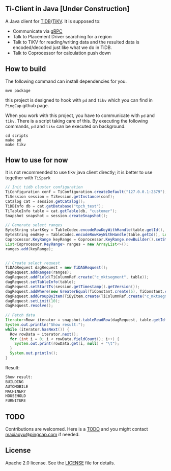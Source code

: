 ## Ti-Client in Java [Under Construction]

A Java client for [TiDB](https://github.com/pingcap/tidb)/[TiKV](https://github.com/pingcap/tikv).
It is supposed to:
+ Communicate via [gRPC](http://www.grpc.io/)
+ Talk to Placement Driver searching for a region
+ Talk to TiKV for reading/writing data and the resulted data is encoded/decoded just like what we do in TiDB.
+ Talk to Coprocessor for calculation push down

## How to build

The following command can install dependencies for you.
```
mvn package
```

this project is designed to hook with `pd` and `tikv` which you can find in `PingCap` github page.

When you work with this project, you have to communicate with `pd` and `tikv`. There is a script taking care of this. By executing the following commands, `pd` and `tikv` can be executed on background.
```
cd scripts
make pd
make tikv
```

## How to use for now
It is not recommended to use tikv java client directly; it is better to use together with `TiSpark`

```java
// Init tidb cluster configuration
TiConfiguration conf = TiConfiguration.createDefault("127.0.0.1:2379");
TiSession session = TiSession.getInstance(conf);
Catalog cat = session.getCatalog();
TiDBInfo db = cat.getDatabase("tpch_test");
TiTableInfo table = cat.getTable(db, "customer");
Snapshot snapshot = session.createSnapshot();
 
// Generate select ranges
ByteString startKey = TableCodec.encodeRowKeyWithHandle(table.getId(), Long.MIN_VALUE);
ByteString endKey = TableCodec.encodeRowKeyWithHandle(table.getId(), Long.MAX_VALUE);
Coprocessor.KeyRange keyRange = Coprocessor.KeyRange.newBuilder().setStart(startKey).setEnd(endKey).build();
List<Coprocessor.KeyRange> ranges = new ArrayList<>();
ranges.add(keyRange);

 
// Create select request
TiDAGRequest dagRequest = new TiDAGRequest();
dagRequest.addRanges(ranges);
dagRequest.addField(TiColumnRef.create("c_mktsegment", table));
dagRequest.setTableInfo(table);
dagRequest.setStartTs(session.getTimestamp().getVersion());
dagRequest.addWhere(new GreaterEqual(TiConstant.create(5), TiConstant.create(5)));
dagRequest.addGroupByItem(TiByItem.create(TiColumnRef.create("c_mktsegment"), false));
dagRequest.setLimit(10);
dagRequest.resolve();
 
// Fetch data
Iterator<Row> iterator = snapshot.tableReadRow(dagRequest, table.getId());
System.out.println("Show result:");
while (iterator.hasNext()) {
  Row rowData = iterator.next();
  for (int i = 0; i < rowData.fieldCount(); i++) {
    System.out.print(rowData.get(i, null) + "\t");
  }
  System.out.println();
}

```
Result:
```java
Show result:
BUILDING	
AUTOMOBILE	
MACHINERY	
HOUSEHOLD	
FURNITURE	
```

## TODO
Contributions are welcomed. Here is a [TODO](https://github.com/pingcap/tikv-client-java/wiki/TODO-Lists) and you might contact maxiaoyu@pingcap.com if needed.

## License
Apache 2.0 license. See the [LICENSE](./LICENSE) file for details.
